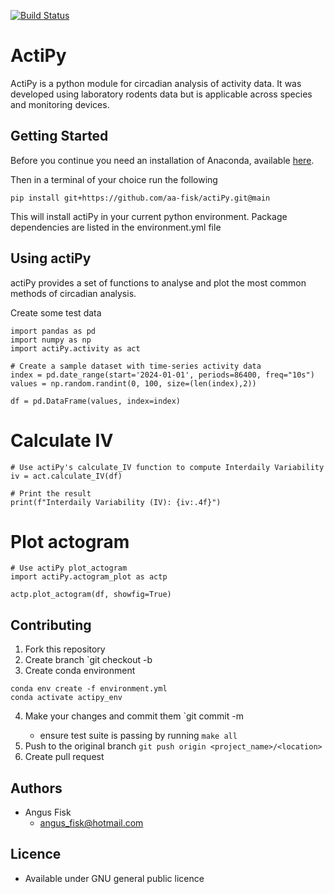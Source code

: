 [![Build Status](https://travis-ci.org/A-Fisk/actigraphy_analysis.png?branch=master)](https://travis-ci.org/A-Fisk/actigraphy_analysis)  


# ActiPy

ActiPy is a python module for circadian analysis of activity data.
It was developed using laboratory
rodents data but is applicable across species and monitoring devices.


## Getting Started

Before you continue you need an installation of Anaconda, available 
[here](https://www.anaconda.com/download).

Then in a terminal of your choice run the following 

```
pip install git+https://github.com/aa-fisk/actiPy.git@main
```

This will install actiPy in your current python environment.
Package dependencies are listed in the environment.yml file 


## Using actiPy

actiPy provides a set of functions to analyse and plot the most common
methods of circadian analysis.

Create some test data 
```
import pandas as pd
import numpy as np
import actiPy.activity as act

# Create a sample dataset with time-series activity data
index = pd.date_range(start='2024-01-01', periods=86400, freq="10s")
values = np.random.randint(0, 100, size=(len(index),2))

df = pd.DataFrame(values, index=index)
``` 

# Calculate IV 
```
# Use actiPy's calculate_IV function to compute Interdaily Variability
iv = act.calculate_IV(df)

# Print the result
print(f"Interdaily Variability (IV): {iv:.4f}")
```

# Plot actogram 
```
# Use actiPy plot_actogram
import actiPy.actogram_plot as actp

actp.plot_actogram(df, showfig=True)
```



## Contributing 

1. Fork this repository
2. Create branch `git checkout -b <branch-name>
3. Create conda environment
```
conda env create -f environment.yml
conda activate actipy_env
```
4. Make your changes and commit them `git commit -m <commit-message>
    - ensure test suite is passing by running `make all`
5. Push to the original branch `git push origin <project_name>/<location>`
6. Create pull request 


## Authors  

- Angus Fisk 
    - [angus_fisk@hotmail.com](angus_fisk@hotmail.com)
    

## Licence 

- Available under GNU general public licence 




